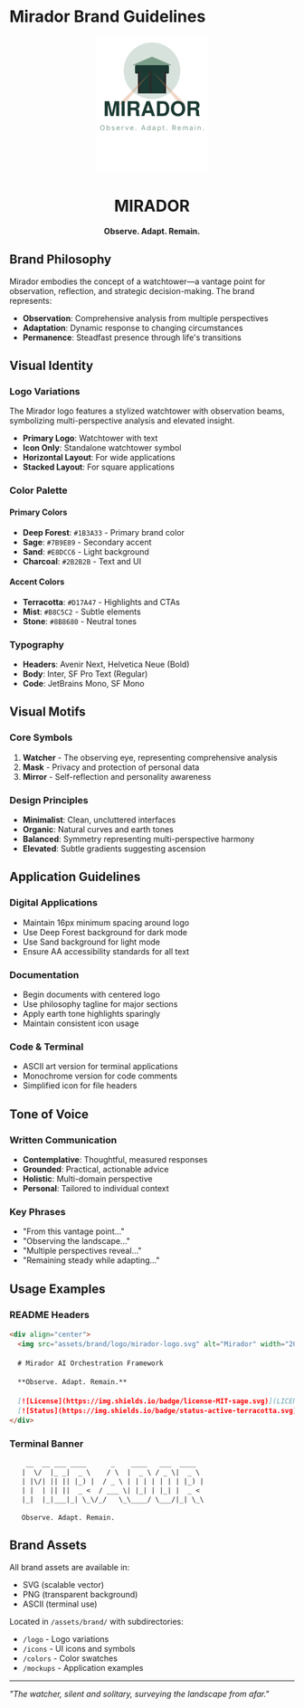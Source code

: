 # Mirador Brand Guidelines

<div align="center">
  <img src="logo/mirador-logo.svg" alt="Mirador Logo" width="200"/>
  
  # MIRADOR
  **Observe. Adapt. Remain.**
</div>

## Brand Philosophy

Mirador embodies the concept of a watchtower—a vantage point for observation, reflection, and strategic decision-making. The brand represents:

- **Observation**: Comprehensive analysis from multiple perspectives
- **Adaptation**: Dynamic response to changing circumstances  
- **Permanence**: Steadfast presence through life's transitions

## Visual Identity

### Logo Variations

The Mirador logo features a stylized watchtower with observation beams, symbolizing multi-perspective analysis and elevated insight.

- **Primary Logo**: Watchtower with text
- **Icon Only**: Standalone watchtower symbol
- **Horizontal Layout**: For wide applications
- **Stacked Layout**: For square applications

### Color Palette

#### Primary Colors
- **Deep Forest**: `#1B3A33` - Primary brand color
- **Sage**: `#7B9E89` - Secondary accent
- **Sand**: `#E8DCC6` - Light background
- **Charcoal**: `#2B2B2B` - Text and UI

#### Accent Colors
- **Terracotta**: `#D17A47` - Highlights and CTAs
- **Mist**: `#B8C5C2` - Subtle elements
- **Stone**: `#8B8680` - Neutral tones

### Typography

- **Headers**: Avenir Next, Helvetica Neue (Bold)
- **Body**: Inter, SF Pro Text (Regular)
- **Code**: JetBrains Mono, SF Mono

## Visual Motifs

### Core Symbols
1. **Watcher** - The observing eye, representing comprehensive analysis
2. **Mask** - Privacy and protection of personal data
3. **Mirror** - Self-reflection and personality awareness

### Design Principles
- **Minimalist**: Clean, uncluttered interfaces
- **Organic**: Natural curves and earth tones
- **Balanced**: Symmetry representing multi-perspective harmony
- **Elevated**: Subtle gradients suggesting ascension

## Application Guidelines

### Digital Applications
- Maintain 16px minimum spacing around logo
- Use Deep Forest background for dark mode
- Use Sand background for light mode
- Ensure AA accessibility standards for all text

### Documentation
- Begin documents with centered logo
- Use philosophy tagline for major sections
- Apply earth tone highlights sparingly
- Maintain consistent icon usage

### Code & Terminal
- ASCII art version for terminal applications
- Monochrome version for code comments
- Simplified icon for file headers

## Tone of Voice

### Written Communication
- **Contemplative**: Thoughtful, measured responses
- **Grounded**: Practical, actionable advice
- **Holistic**: Multi-domain perspective
- **Personal**: Tailored to individual context

### Key Phrases
- "From this vantage point..."
- "Observing the landscape..."
- "Multiple perspectives reveal..."
- "Remaining steady while adapting..."

## Usage Examples

### README Headers
```markdown
<div align="center">
  <img src="assets/brand/logo/mirador-logo.svg" alt="Mirador" width="200"/>
  
  # Mirador AI Orchestration Framework
  
  **Observe. Adapt. Remain.**
  
  [![License](https://img.shields.io/badge/license-MIT-sage.svg)](LICENSE)
  [![Status](https://img.shields.io/badge/status-active-terracotta.svg)](https://github.com/guitargnar/mirador)
</div>
```

### Terminal Banner
```
    __  __ ___ ____      _    ____   ___  ____  
   |  \/  |_ _|  _ \    / \  |  _ \ / _ \|  _ \ 
   | |\/| || || |_) |  / _ \ | | | | | | | |_) |
   | |  | || ||  _ <  / ___ \| |_| | |_| |  _ < 
   |_|  |_|___|_| \_\/_/   \_\____/ \___/|_| \_\
   
   Observe. Adapt. Remain.
```

## Brand Assets

All brand assets are available in:
- SVG (scalable vector)
- PNG (transparent background)
- ASCII (terminal use)

Located in `/assets/brand/` with subdirectories:
- `/logo` - Logo variations
- `/icons` - UI icons and symbols
- `/colors` - Color swatches
- `/mockups` - Application examples

---

*"The watcher, silent and solitary, surveying the landscape from afar."*